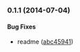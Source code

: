 <a name="0.1.1"></a>
### 0.1.1 (2014-07-04)


#### Bug Fixes

* readme ([abc45941](https://github.com/litixsoft/lx-angular-alert/commit/abc4594121f67041f1970a0e9af4c4b3e25b4c0a))




